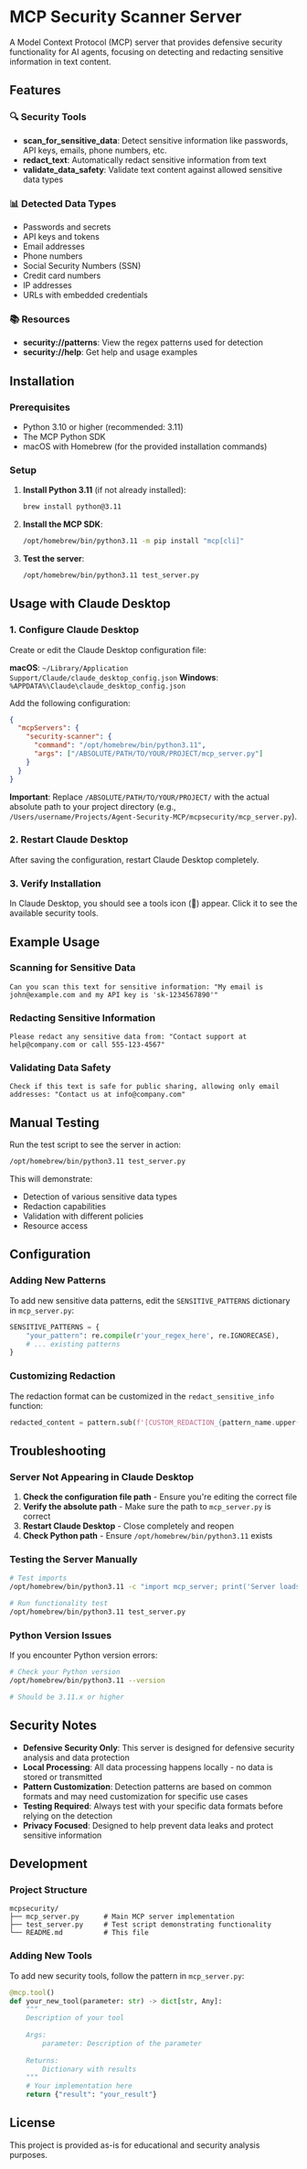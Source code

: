 # MCP Security Scanner Server

A Model Context Protocol (MCP) server that provides defensive security functionality for AI agents, focusing on detecting and redacting sensitive information in text content.

## Features

### 🔍 **Security Tools**
- **scan_for_sensitive_data**: Detect sensitive information like passwords, API keys, emails, phone numbers, etc.
- **redact_text**: Automatically redact sensitive information from text
- **validate_data_safety**: Validate text content against allowed sensitive data types

### 📊 **Detected Data Types**
- Passwords and secrets
- API keys and tokens
- Email addresses
- Phone numbers
- Social Security Numbers (SSN)
- Credit card numbers
- IP addresses
- URLs with embedded credentials

### 📚 **Resources**
- **security://patterns**: View the regex patterns used for detection
- **security://help**: Get help and usage examples

## Installation

### Prerequisites
- Python 3.10 or higher (recommended: 3.11)
- The MCP Python SDK
- macOS with Homebrew (for the provided installation commands)

### Setup

1. **Install Python 3.11** (if not already installed):
   ```bash
   brew install python@3.11
   ```

2. **Install the MCP SDK**:
   ```bash
   /opt/homebrew/bin/python3.11 -m pip install "mcp[cli]"
   ```

3. **Test the server**:
   ```bash
   /opt/homebrew/bin/python3.11 test_server.py
   ```

## Usage with Claude Desktop

### 1. Configure Claude Desktop

Create or edit the Claude Desktop configuration file:

**macOS**: `~/Library/Application Support/Claude/claude_desktop_config.json`
**Windows**: `%APPDATA%\Claude\claude_desktop_config.json`

Add the following configuration:

```json
{
  "mcpServers": {
    "security-scanner": {
      "command": "/opt/homebrew/bin/python3.11",
      "args": ["/ABSOLUTE/PATH/TO/YOUR/PROJECT/mcp_server.py"]
    }
  }
}
```

**Important**: Replace `/ABSOLUTE/PATH/TO/YOUR/PROJECT/` with the actual absolute path to your project directory (e.g., `/Users/username/Projects/Agent-Security-MCP/mcpsecurity/mcp_server.py`).

### 2. Restart Claude Desktop

After saving the configuration, restart Claude Desktop completely.

### 3. Verify Installation

In Claude Desktop, you should see a tools icon (🔨) appear. Click it to see the available security tools.

## Example Usage

### Scanning for Sensitive Data
```
Can you scan this text for sensitive information: "My email is john@example.com and my API key is 'sk-1234567890'"
```

### Redacting Sensitive Information
```
Please redact any sensitive data from: "Contact support at help@company.com or call 555-123-4567"
```

### Validating Data Safety
```
Check if this text is safe for public sharing, allowing only email addresses: "Contact us at info@company.com"
```

## Manual Testing

Run the test script to see the server in action:

```bash
/opt/homebrew/bin/python3.11 test_server.py
```

This will demonstrate:
- Detection of various sensitive data types
- Redaction capabilities
- Validation with different policies
- Resource access

## Configuration

### Adding New Patterns

To add new sensitive data patterns, edit the `SENSITIVE_PATTERNS` dictionary in `mcp_server.py`:

```python
SENSITIVE_PATTERNS = {
    "your_pattern": re.compile(r'your_regex_here', re.IGNORECASE),
    # ... existing patterns
}
```

### Customizing Redaction

The redaction format can be customized in the `redact_sensitive_info` function:

```python
redacted_content = pattern.sub(f'[CUSTOM_REDACTION_{pattern_name.upper()}]', redacted_content)
```

## Troubleshooting

### Server Not Appearing in Claude Desktop

1. **Check the configuration file path** - Ensure you're editing the correct file
2. **Verify the absolute path** - Make sure the path to `mcp_server.py` is correct
3. **Restart Claude Desktop** - Close completely and reopen
4. **Check Python path** - Ensure `/opt/homebrew/bin/python3.11` exists

### Testing the Server Manually

```bash
# Test imports
/opt/homebrew/bin/python3.11 -c "import mcp_server; print('Server loads successfully')"

# Run functionality test
/opt/homebrew/bin/python3.11 test_server.py
```

### Python Version Issues

If you encounter Python version errors:

```bash
# Check your Python version
/opt/homebrew/bin/python3.11 --version

# Should be 3.11.x or higher
```

## Security Notes

- **Defensive Security Only**: This server is designed for defensive security analysis and data protection
- **Local Processing**: All data processing happens locally - no data is stored or transmitted
- **Pattern Customization**: Detection patterns are based on common formats and may need customization for specific use cases
- **Testing Required**: Always test with your specific data formats before relying on the detection
- **Privacy Focused**: Designed to help prevent data leaks and protect sensitive information

## Development

### Project Structure
```
mcpsecurity/
├── mcp_server.py      # Main MCP server implementation
├── test_server.py     # Test script demonstrating functionality
└── README.md          # This file
```

### Adding New Tools

To add new security tools, follow the pattern in `mcp_server.py`:

```python
@mcp.tool()
def your_new_tool(parameter: str) -> dict[str, Any]:
    """
    Description of your tool
    
    Args:
        parameter: Description of the parameter
        
    Returns:
        Dictionary with results
    """
    # Your implementation here
    return {"result": "your_result"}
```

## License

This project is provided as-is for educational and security analysis purposes. 